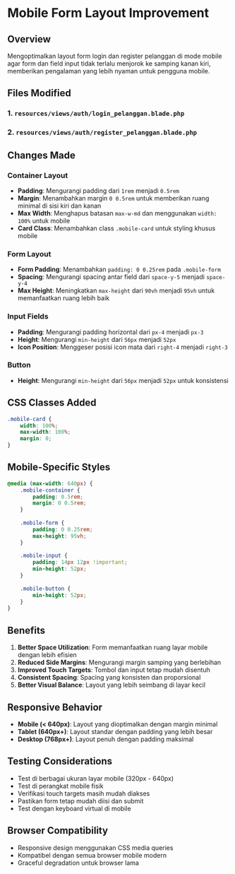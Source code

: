 # Mobile Form Layout Improvement

## Overview
Mengoptimalkan layout form login dan register pelanggan di mode mobile agar form dan field input tidak terlalu menjorok ke samping kanan kiri, memberikan pengalaman yang lebih nyaman untuk pengguna mobile.

## Files Modified

### 1. `resources/views/auth/login_pelanggan.blade.php`
### 2. `resources/views/auth/register_pelanggan.blade.php`

## Changes Made

### Container Layout
- **Padding**: Mengurangi padding dari `1rem` menjadi `0.5rem`
- **Margin**: Menambahkan margin `0 0.5rem` untuk memberikan ruang minimal di sisi kiri dan kanan
- **Max Width**: Menghapus batasan `max-w-md` dan menggunakan `width: 100%` untuk mobile
- **Card Class**: Menambahkan class `.mobile-card` untuk styling khusus mobile

### Form Layout
- **Form Padding**: Menambahkan `padding: 0 0.25rem` pada `.mobile-form`
- **Spacing**: Mengurangi spacing antar field dari `space-y-5` menjadi `space-y-4`
- **Max Height**: Meningkatkan `max-height` dari `90vh` menjadi `95vh` untuk memanfaatkan ruang lebih baik

### Input Fields
- **Padding**: Mengurangi padding horizontal dari `px-4` menjadi `px-3`
- **Height**: Mengurangi `min-height` dari `56px` menjadi `52px`
- **Icon Position**: Menggeser posisi icon mata dari `right-4` menjadi `right-3`

### Button
- **Height**: Mengurangi `min-height` dari `56px` menjadi `52px` untuk konsistensi

## CSS Classes Added

```css
.mobile-card {
    width: 100%;
    max-width: 100%;
    margin: 0;
}
```

## Mobile-Specific Styles

```css
@media (max-width: 640px) {
    .mobile-container {
        padding: 0.5rem;
        margin: 0 0.5rem;
    }
    
    .mobile-form {
        padding: 0 0.25rem;
        max-height: 95vh;
    }
    
    .mobile-input {
        padding: 14px 12px !important;
        min-height: 52px;
    }
    
    .mobile-button {
        min-height: 52px;
    }
}
```

## Benefits

1. **Better Space Utilization**: Form memanfaatkan ruang layar mobile dengan lebih efisien
2. **Reduced Side Margins**: Mengurangi margin samping yang berlebihan
3. **Improved Touch Targets**: Tombol dan input tetap mudah disentuh
4. **Consistent Spacing**: Spacing yang konsisten dan proporsional
5. **Better Visual Balance**: Layout yang lebih seimbang di layar kecil

## Responsive Behavior

- **Mobile (< 640px)**: Layout yang dioptimalkan dengan margin minimal
- **Tablet (640px+)**: Layout standar dengan padding yang lebih besar
- **Desktop (768px+)**: Layout penuh dengan padding maksimal

## Testing Considerations

- Test di berbagai ukuran layar mobile (320px - 640px)
- Test di perangkat mobile fisik
- Verifikasi touch targets masih mudah diakses
- Pastikan form tetap mudah diisi dan submit
- Test dengan keyboard virtual di mobile

## Browser Compatibility

- Responsive design menggunakan CSS media queries
- Kompatibel dengan semua browser mobile modern
- Graceful degradation untuk browser lama 